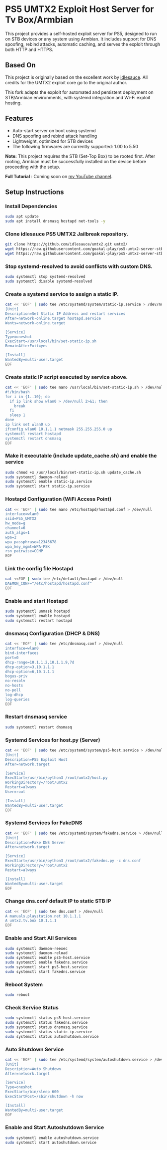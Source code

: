 # PS5 UMTX2 Exploit Host Server for Tv Box/Armbian

This project provides a self-hosted exploit server for PS5, designed to run on STB devices or any system using Armbian. It includes support for DNS spoofing, rebind attacks, automatic caching, and serves the exploit through both HTTP and HTTPS.

## Based On

This project is originally based on the excellent work by [idlesauce](https://github.com/idlesauce/umtx2). All credits for the UMTX2 exploit core go to the original author.

This fork adapts the exploit for automated and persistent deployment on STB/Armbian environments, with systemd integration and Wi-Fi exploit hosting.

## Features

- Auto-start server on boot using systemd
- DNS spoofing and rebind attack handling
- Lightweight, optimized for STB devices
- The following firmwares are currently supported: 1.00 to 5.50

**Note:** This project requires the STB (Set-Top Box) to be rooted first. After rooting, Armbian must be successfully installed on the device before proceeding with the setup.

**Full Tutorial** : Coming soon on [my YouTube channel](https://www.youtube.com/@goplayfull). 

## Setup Instructions

### Install Dependencies
```bash
sudo apt update
sudo apt install dnsmasq hostapd net-tools -y
```

### Clone idlesauce PS5 UMTX2 Jailbreak repository.
```bash
git clone https://github.com/idlesauce/umtx2.git umtx2/
wget https://raw.githubusercontent.com/goakal-play/ps5-umtx2-server-stb/main/update_cache.sh
wget https://raw.githubusercontent.com/goakal-play/ps5-umtx2-server-stb/main/dns.conf
```

### Stop systemd-resolved to avoid conflicts with custom DNS.
```bash
sudo systemctl stop systemd-resolved
sudo systemctl disable systemd-resolved
```

### Create a systemd service to assign a static IP.
```bash
cat << 'EOF' | sudo tee /etc/systemd/system/static-ip.service > /dev/null
[Unit]
Description=Set Static IP Address and restart services
After=network-online.target hostapd.service
Wants=network-online.target

[Service]
Type=oneshot
ExecStart=/usr/local/bin/set-static-ip.sh
RemainAfterExit=yes

[Install]
WantedBy=multi-user.target
EOF
```

### Create static IP script executed by service above.
```bash
cat << 'EOF' | sudo tee nano /usr/local/bin/set-static-ip.sh > /dev/null
#!/bin/bash
for i in {1..10}; do
  if ip link show wlan0 > /dev/null 2>&1; then
    break
  fi
  sleep 1
done
ip link set wlan0 up
ifconfig wlan0 10.1.1.1 netmask 255.255.255.0 up
systemctl restart hostapd
systemctl restart dnsmasq
EOF
```

### Make it executable (include update_cache.sh) and enable the service 
```bash
sudo chmod +x /usr/local/bin/set-static-ip.sh update_cache.sh
sudo systemctl daemon-reload
sudo systemctl enable static-ip.service
sudo systemctl start static-ip.service
```

### Hostapd Configuration (WiFi Access Point)
```bash
cat << 'EOF' | sudo tee nano /etc/hostapd/hostapd.conf > /dev/null
interface=wlan0
ssid=PS5_UMTX2
hw_mode=g
channel=6
auth_algs=1
wpa=2
wpa_passphrase=12345678
wpa_key_mgmt=WPA-PSK
rsn_pairwise=CCMP
EOF
```

### Link the config file Hostapd
```bash
cat <<EOF | sudo tee /etc/default/hostapd > /dev/null
DAEMON_CONF="/etc/hostapd/hostapd.conf"
EOF
```

### Enable and start Hostapd
```bash
sudo systemctl unmask hostapd
sudo systemctl enable hostapd
sudo systemctl restart hostapd
```

### dnsmasq Configuration (DHCP & DNS)
```bash
cat << 'EOF' | sudo tee /etc/dnsmasq.conf > /dev/null
interface=wlan0
bind-interfaces
port=0
dhcp-range=10.1.1.2,10.1.1.9,7d
dhcp-option=3,10.1.1.1
dhcp-option=6,10.1.1.1
bogus-priv
no-resolv
no-hosts
no-poll
log-dhcp
log-queries
EOF
```

### Restart dnsmasq service
```bash
sudo systemctl restart dnsmasq
```

### Systemd Services for host.py (Server)
```bash
cat << 'EOF' | sudo tee /etc/systemd/system/ps5-host.service > /dev/null
[Unit]
Description=PS5 Exploit Host
After=network.target

[Service]
ExecStart=/usr/bin/python3 /root/umtx2/host.py
WorkingDirectory=/root/umtx2
Restart=always
User=root

[Install]
WantedBy=multi-user.target
EOF
```

### Systemd Services for FakeDNS
```bash
cat << 'EOF' | sudo tee /etc/systemd/system/fakedns.service > /dev/null
[Unit]
Description=Fake DNS Server
After=network.target

[Service]
ExecStart=/usr/bin/python3 /root/umtx2/fakedns.py -c dns.conf
WorkingDirectory=/root/umtx2
Restart=always

[Install]
WantedBy=multi-user.target
EOF
```
### Change dns.conf default IP to static STB IP
```bash
cat << 'EOF' | sudo tee dns.conf > /dev/null
A manuals.playstation.net 10.1.1.1
A umtx2.tv.box 10.1.1.1
EOF
```

### Enable and Start All Services
```bash
sudo systemctl daemon-reexec
sudo systemctl daemon-reload
sudo systemctl enable ps5-host.service
sudo systemctl enable fakedns.service
sudo systemctl start ps5-host.service
sudo systemctl start fakedns.service
```

### Reboot System
```bash
sudo reboot
```

### Check Service Status
```bash
sudo systemctl status ps5-host.service
sudo systemctl status fakedns.service
sudo systemctl status dnsmasq.service
sudo systemctl status static-ip.service
sudo systemctl status autoshutdown.service
```

### Auto Shutdown Service
```bash
cat << 'EOF' | sudo tee /etc/systemd/system/autoshutdown.service > /dev/null
[Unit]
Description=Auto Shutdown
After=network.target

[Service]
Type=oneshot
ExecStart=/bin/sleep 600
ExecStartPost=/sbin/shutdown -h now

[Install]
WantedBy=multi-user.target
EOF
```

### Enable and Start Autoshutdown Service
```bash
sudo systemctl enable autoshutdown.service
sudo systemctl start autoshutdown.service
```